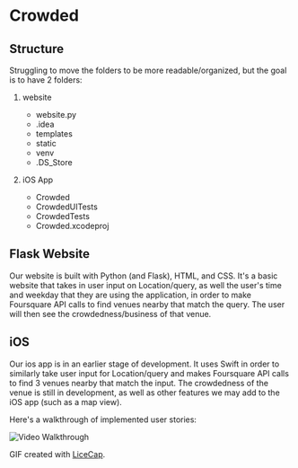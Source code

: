 # Crowded

## Structure

Struggling to move the folders to be more readable/organized, but the goal is to have 2 folders:
1. website
    - website.py
    - .idea
    - templates
    - static
    - venv
    - .DS_Store
  
2. iOS App
    - Crowded
    - CrowdedUITests
    - CrowdedTests
    - Crowded.xcodeproj
    
## Flask Website

Our website is built with Python (and Flask), HTML, and CSS. It's a basic website that takes in user input on Location/query, as well the user's time and weekday that they are using the application, in order to make Foursquare API calls to find venues nearby that match the query. The user will then see the crowdedness/business of that venue.


## iOS

Our ios app is in an earlier stage of development. It uses Swift in order to similarly take user input for Location/query and makes Foursquare API calls to find 3 venues nearby that match the input. The crowdedness of the venue is still in development, as well as other features we may add to the iOS app (such as a map view).

Here's a walkthrough of implemented user stories:

<img src='https://imgur.com/nST4KvW.gif' title='Video Walkthrough' width='' alt='Video Walkthrough' />

GIF created with [LiceCap](http://www.cockos.com/licecap/).
